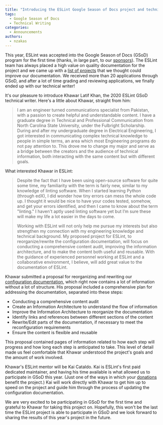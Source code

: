 ```yaml
---
title: "Introducing the ESLint Google Season of Docs project and technical writer"
tags:
  - Google Season of Docs
  - Technical Writing
categories:
  - Announcements
authors: 
  - nzakas
---
```


This year, ESLint was accepted into the Google Season of Docs (GSoD) program for the first time (thanks, in large part, to our [sponsors](https://opencollective.com/eslint)). The ESLint team has always placed a high value on quality documentation for the project and we came up with a [list of projects](https://github.com/eslint/eslint/issues/13130#issuecomment-614916040) that we thought could improve our documentation. We received more than 20 applications through GSoD, and after a lot of time grading and reviewing applications, we finally ended up with our technical writer!

It's our pleasure to introduce Khawar Latif Khan, the 2020 ESLint GSoD technical writer. Here's a little about Khawar, straight from him:
	
> I am an engineer turned communications specialist from Pakistan, with a passion to create helpful and understandable content. I have a graduate degree in Technical and Professional Communication from North Carolina State University, under the Fulbright Scholarship. During and after my undergraduate degree in Electrical Engineering, I got interested in communicating complex technical knowledge to people in simple terms, an area which most Engineering programs do not pay attention to. This drove me to change my major and serve as a bridge between the creators and the audience of technical information, both interacting with the same content but with different goals.

What interested Khawar in ESLint:

> Despite the fact that I have been using open-source software for quite some time, my familiarity with the term is fairly new, similar to my knowledge of linting software. When I started learning Python (through edX), I did wonder how tiny errors can mess the whole code up. I thought it would be nice to have your codes tested, somehow, and get your errors identified, and then I came to know about the term "linting." I haven't aptly used linting software yet but I’m sure these will make my life a lot easier in the days to come.
>
> Working with ESLint will not only help me pursue my interests but also strengthen my connection with my engineering knowledge and technical background. My proposed project for ESLint, to reorganize/rewrite the configuration documentation, will focus on conducting a comprehensive content audit, improving the information architecture, and to make the content both useful and reusable. With the guidance of experienced personnel working at ESLint and a collaborative environment, I believe, will add great value to the documentation of ESLint.

Khawar submitted a proposal for reorganizing and rewriting our [configuration documentation](https://eslint.org/docs/user-guide/configuring), which right now contains a lot of information without a lot of structure. His proposal included a comprehensive plan for addressing the documentation, separated into these steps:

- Conducting a comprehensive content audit
- Create an Information Architecture to understand the flow of information
- Improve the Information Architecture to reorganize the documentation
- Identify links and references between different sections of the content
- Rewrite/Edit parts of the documentation, if necessary to meet the reconfiguration requirements
- Ensure the content is flexible and reusable

This proposal contained pages of information related to how each step will progress and how long each step is anticipated to take. This level of detail made us feel comfortable that Khawar understood the project's goals and the amount of work involved.

Khawar's ESLint mentor will be Kai Cataldo. Kai is ESLint's first paid dedicated maintainer, and having his time available is what allowed us to participate in GSoD this year. (Just one of the ways in which your [donations](https://opencollective.com/eslint) benefit the project.) Kai will work directly with Khawar to get him up to speed on the project and guide him through the process of updating the configuration documentation.

We are very excited to be participating in GSoD for the first time and grateful to Khawar for taking this project on. Hopefully, this won't be the last time the ESLint project is able to participate in GSoD and we look forward to sharing the results of this year's project in the future.
